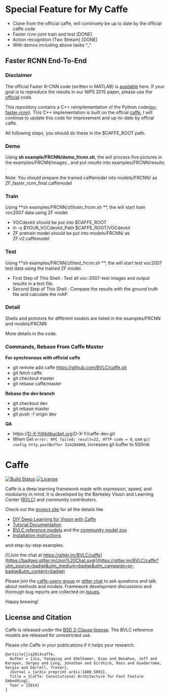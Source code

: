 # Special Feature for My Caffe 

- Clone from the official caffe, will continuely be up to date by the official caffe code
- Faster rcnn joint train and test \[DONE\]
- Action recognition (Two Stream) \[DONE\]
- With demos including above tasks ^_^

## Faster RCNN End-To-End

### Disclaimer
The official Faster R-CNN code (written in MATLAB) is [available](https://github.com/ShaoqingRen/faster_rcnn) here. If your goal is to reproduce the results in our NIPS 2015 paper, please use the [official](https://github.com/ShaoqingRen/faster_rcnn) code.

This repository contains a C++ reimplementation of the Python code([py-faster-rcnn](https://github.com/rbgirshick/py-faster-rcnn)). This C++ implementation is built on the offcial [caffe](https://github.com/BVLC/caffe), I will continue to update this code for improvement and up-to-date by offcial caffe.

All following steps, you should do these in the $CAFFE\_ROOT path.

### Demo
Using **sh example/FRCNN/demo\_frcnn.sh**, the will process five pictures in the examples/FRCNN/images , and put results into examples/FRCNN/results .

Note: You should prepare the trained caffemodel into models/FRCNN/ as ZF\_faster\_rcnn\_final.caffemodel

### Train
Using **sh examples/FRCNN/zf/train\_frcnn.sh **, the will start train voc2007 data using ZF model.

- VOCdevkit should be put into $CAFFE\_ROOT
- ln -s $YOUR\_VOCdevkit\_Path $CAFFE\_ROOT/VOCdevkit
- ZF pretrain model should be put into models/FRCNN/ as ZF.v2.caffemodel

### Test
Using **sh examples/FRCNN/zf/test\_frcnn.sh **, the will start test voc2007 test data using the trained ZF model.

- First Step of This Shell : Test all voc-2007-test images and output results in a text file.
- Second Step of This Shell : Compare the results with the ground truth file and calculate the mAP.

### Detail

Shells and prototxts for different models are listed in the examples/FRCNN and models/FRCNN

More details in the code.

### Commands, Rebase From Caffe Master

**For synchronous with official caffe**

- git remote add caffe https://github.com/BVLC/caffe.git
- git fetch caffe
- git checkout master
- git rebase caffe/master

**Rebase the dev branch**
- git checkout dev
- git rebase master 
- git push -f origin dev

**QA**
- https://D-X-Y@bitbucket.org/D-X-Y/caffe-dev.git
- When Get `error: RPC failed; result=22, HTTP code = 0`, use `git config http.postBuffer 524288000`, increases git buffer to 500mb

# Caffe

[![Build Status](https://travis-ci.org/BVLC/caffe.svg?branch=master)](https://travis-ci.org/BVLC/caffe)
[![License](https://img.shields.io/badge/license-BSD-blue.svg)](LICENSE)

Caffe is a deep learning framework made with expression, speed, and modularity in mind.
It is developed by the Berkeley Vision and Learning Center ([BVLC](http://bvlc.eecs.berkeley.edu)) and community contributors.

Check out the [project site](http://caffe.berkeleyvision.org) for all the details like

- [DIY Deep Learning for Vision with Caffe](https://docs.google.com/presentation/d/1UeKXVgRvvxg9OUdh_UiC5G71UMscNPlvArsWER41PsU/edit#slide=id.p)
- [Tutorial Documentation](http://caffe.berkeleyvision.org/tutorial/)
- [BVLC reference models](http://caffe.berkeleyvision.org/model_zoo.html) and the [community model zoo](https://github.com/BVLC/caffe/wiki/Model-Zoo)
- [Installation instructions](http://caffe.berkeleyvision.org/installation.html)

and step-by-step examples.

[![Join the chat at https://gitter.im/BVLC/caffe](https://badges.gitter.im/Join%20Chat.svg)](https://gitter.im/BVLC/caffe?utm_source=badge&utm_medium=badge&utm_campaign=pr-badge&utm_content=badge)

Please join the [caffe-users group](https://groups.google.com/forum/#!forum/caffe-users) or [gitter chat](https://gitter.im/BVLC/caffe) to ask questions and talk about methods and models.
Framework development discussions and thorough bug reports are collected on [Issues](https://github.com/BVLC/caffe/issues).

Happy brewing!

## License and Citation

Caffe is released under the [BSD 2-Clause license](https://github.com/BVLC/caffe/blob/master/LICENSE).
The BVLC reference models are released for unrestricted use.

Please cite Caffe in your publications if it helps your research:

    @article{jia2014caffe,
      Author = {Jia, Yangqing and Shelhamer, Evan and Donahue, Jeff and Karayev, Sergey and Long, Jonathan and Girshick, Ross and Guadarrama, Sergio and Darrell, Trevor},
      Journal = {arXiv preprint arXiv:1408.5093},
      Title = {Caffe: Convolutional Architecture for Fast Feature Embedding},
      Year = {2014}
    }

